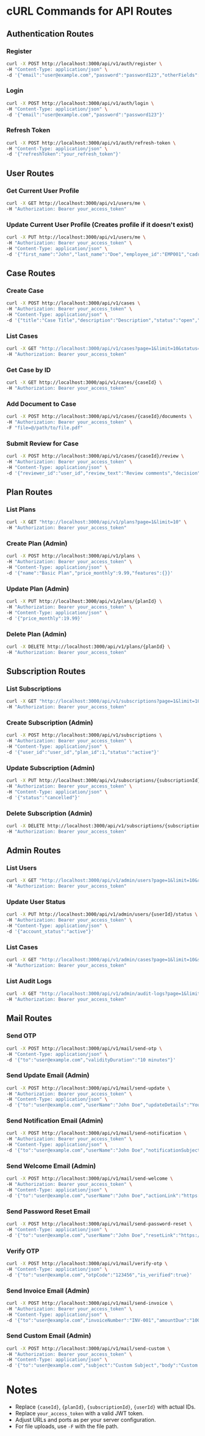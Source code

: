 # cURL Commands for API Routes

## Authentication Routes

### Register

```bash
curl -X POST http://localhost:3000/api/v1/auth/register \
-H "Content-Type: application/json" \
-d '{"email":"user@example.com","password":"password123","otherFields":"value"}'
```

### Login

```bash
curl -X POST http://localhost:3000/api/v1/auth/login \
-H "Content-Type: application/json" \
-d '{"email":"user@example.com","password":"password123"}'
```

### Refresh Token

```bash
curl -X POST http://localhost:3000/api/v1/auth/refresh-token \
-H "Content-Type: application/json" \
-d '{"refreshToken":"your_refresh_token"}'
```

## User Routes

### Get Current User Profile

```bash
curl -X GET http://localhost:3000/api/v1/users/me \
-H "Authorization: Bearer your_access_token"
```

### Update Current User Profile (Creates profile if it doesn't exist)

```bash
curl -X PUT http://localhost:3000/api/v1/users/me \
-H "Authorization: Bearer your_access_token" \
-H "Content-Type: application/json" \
-d '{"first_name":"John","last_name":"Doe","employee_id":"EMP001","cadre_service":"Police","designation_rank":"Inspector","country":"India","state":"Maharashtra","district":"Mumbai","city":"Mumbai","preferred_language":"en"}'
```

## Case Routes

### Create Case

```bash
curl -X POST http://localhost:3000/api/v1/cases \
-H "Authorization: Bearer your_access_token" \
-H "Content-Type: application/json" \
-d '{"title":"Case Title","description":"Description","status":"open","officer_user_id":"user_id"}'
```

### List Cases

```bash
curl -X GET "http://localhost:3000/api/v1/cases?page=1&limit=10&status=open" \
-H "Authorization: Bearer your_access_token"
```

### Get Case by ID

```bash
curl -X GET http://localhost:3000/api/v1/cases/{caseId} \
-H "Authorization: Bearer your_access_token"
```

### Add Document to Case

```bash
curl -X POST http://localhost:3000/api/v1/cases/{caseId}/documents \
-H "Authorization: Bearer your_access_token" \
-F "file=@/path/to/file.pdf"
```

### Submit Review for Case

```bash
curl -X POST http://localhost:3000/api/v1/cases/{caseId}/review \
-H "Authorization: Bearer your_access_token" \
-H "Content-Type: application/json" \
-d '{"reviewer_id":"user_id","review_text":"Review comments","decision":"approved"}'
```

## Plan Routes

### List Plans

```bash
curl -X GET "http://localhost:3000/api/v1/plans?page=1&limit=10" \
-H "Authorization: Bearer your_access_token"
```

### Create Plan (Admin)

```bash
curl -X POST http://localhost:3000/api/v1/plans \
-H "Authorization: Bearer your_access_token" \
-H "Content-Type: application/json" \
-d '{"name":"Basic Plan","price_monthly":9.99,"features":{}}'
```

### Update Plan (Admin)

```bash
curl -X PUT http://localhost:3000/api/v1/plans/{planId} \
-H "Authorization: Bearer your_access_token" \
-H "Content-Type: application/json" \
-d '{"price_monthly":19.99}'
```

### Delete Plan (Admin)

```bash
curl -X DELETE http://localhost:3000/api/v1/plans/{planId} \
-H "Authorization: Bearer your_access_token"
```

## Subscription Routes

### List Subscriptions

```bash
curl -X GET "http://localhost:3000/api/v1/subscriptions?page=1&limit=10&status=active" \
-H "Authorization: Bearer your_access_token"
```

### Create Subscription (Admin)

```bash
curl -X POST http://localhost:3000/api/v1/subscriptions \
-H "Authorization: Bearer your_access_token" \
-H "Content-Type: application/json" \
-d '{"user_id":"user_id","plan_id":1,"status":"active"}'
```

### Update Subscription (Admin)

```bash
curl -X PUT http://localhost:3000/api/v1/subscriptions/{subscriptionId} \
-H "Authorization: Bearer your_access_token" \
-H "Content-Type: application/json" \
-d '{"status":"cancelled"}'
```

### Delete Subscription (Admin)

```bash
curl -X DELETE http://localhost:3000/api/v1/subscriptions/{subscriptionId} \
-H "Authorization: Bearer your_access_token"
```

## Admin Routes

### List Users

```bash
curl -X GET "http://localhost:3000/api/v1/admin/users?page=1&limit=10&role=officer&status=active" \
-H "Authorization: Bearer your_access_token"
```

### Update User Status

```bash
curl -X PUT http://localhost:3000/api/v1/admin/users/{userId}/status \
-H "Authorization: Bearer your_access_token" \
-H "Content-Type: application/json" \
-d '{"account_status":"active"}'
```

### List Cases

```bash
curl -X GET "http://localhost:3000/api/v1/admin/cases?page=1&limit=10&status=intake" \
-H "Authorization: Bearer your_access_token"
```

### List Audit Logs

```bash
curl -X GET "http://localhost:3000/api/v1/admin/audit-logs?page=1&limit=10&action=login" \
-H "Authorization: Bearer your_access_token"
```

## Mail Routes

### Send OTP

```bash
curl -X POST http://localhost:3000/api/v1/mail/send-otp \
-H "Content-Type: application/json" \
-d '{"to":"user@example.com","validityDuration":"10 minutes"}'
```

### Send Update Email (Admin)

```bash
curl -X POST http://localhost:3000/api/v1/mail/send-update \
-H "Authorization: Bearer your_access_token" \
-H "Content-Type: application/json" \
-d '{"to":"user@example.com","userName":"John Doe","updateDetails":"Your account has been updated","actionLink":"https://example.com/action"}'
```

### Send Notification Email (Admin)

```bash
curl -X POST http://localhost:3000/api/v1/mail/send-notification \
-H "Authorization: Bearer your_access_token" \
-H "Content-Type: application/json" \
-d '{"to":"user@example.com","userName":"John Doe","notificationSubject":"Important Notification","notificationBody":"This is a notification","actionLink":"https://example.com/action","actionText":"Click Here"}'
```

### Send Welcome Email (Admin)

```bash
curl -X POST http://localhost:3000/api/v1/mail/send-welcome \
-H "Authorization: Bearer your_access_token" \
-H "Content-Type: application/json" \
-d '{"to":"user@example.com","userName":"John Doe","actionLink":"https://example.com/login"}'
```

### Send Password Reset Email

```bash
curl -X POST http://localhost:3000/api/v1/mail/send-password-reset \
-H "Content-Type: application/json" \
-d '{"to":"user@example.com","userName":"John Doe","resetLink":"https://example.com/reset","validityDuration":"1 hour"}'
```

### Verify OTP

```bash
curl -X POST http://localhost:3000/api/v1/mail/verify-otp \
-H "Content-Type: application/json" \
-d '{"to":"user@example.com","otpCode":"123456","is_verified":true}'
```

### Send Invoice Email (Admin)

```bash
curl -X POST http://localhost:3000/api/v1/mail/send-invoice \
-H "Authorization: Bearer your_access_token" \
-H "Content-Type: application/json" \
-d '{"to":"user@example.com","invoiceNumber":"INV-001","amountDue":"100.00","dueDate":"2023-12-31","downloadLink":"https://example.com/invoice.pdf"}'
```

### Send Custom Email (Admin)

```bash
curl -X POST http://localhost:3000/api/v1/mail/send-custom \
-H "Authorization: Bearer your_access_token" \
-H "Content-Type: application/json" \
-d '{"to":"user@example.com","subject":"Custom Subject","body":"Custom email body"}'
```

# Notes

- Replace `{caseId}`, `{planId}`, `{subscriptionId}`, `{userId}` with actual IDs.
- Replace `your_access_token` with a valid JWT token.
- Adjust URLs and ports as per your server configuration.
- For file uploads, use `-F` with the file path.

